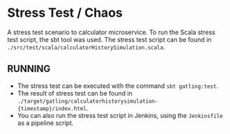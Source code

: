 # Stress Test / Chaos
A stress test scenario to calculator microservice.
To run the Scala stress test script, the sbt tool was used.
The stress test script can be found in `./src/test/scala/calculatorHistorySimulation.scala`.
## RUNNING
- The stress test can be executed with the command `sbt gatling:test`.
- The result of stress test can be found in `./target/gatling/calculatorhistorysimulation-{timestamp}/index.html`.
- You can also run the stress test script in Jenkins, using the `Jenkinsfile` as a pipeline script.
